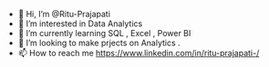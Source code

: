 - 👋 Hi, I’m @Ritu-Prajapati
- 👀 I’m interested in Data Analytics 
- 🌱 I’m currently learning SQL , Excel , Power BI
- 💞️ I’m looking to make prjects on Analytics .
- 📫 How to reach me https://www.linkedin.com/in/ritu-prajapati-/
<!---
Ritu-Prajapati/Ritu-Prajapati is a ✨ special ✨ repository because its `README.md` (this file) appears on your GitHub profile.
You can click the Preview link to take a look at your changes.
--->
